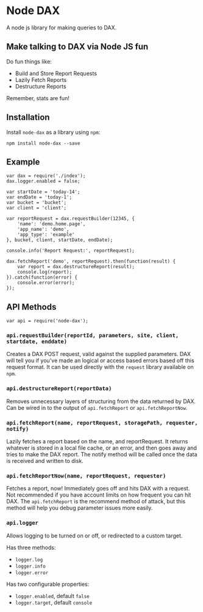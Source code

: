 # Node DAX
A node js library for making queries to DAX.

## Make talking to DAX via Node JS fun
Do fun things like:
- Build and Store Report Requests
- Lazily Fetch Reports
- Destructure Reports

Remember, stats are fun!

## Installation
Install `node-dax` as a library using `npm`:

```
npm install node-dax --save
```

## Example

```
var dax = require('./index');
dax.logger.enabled = false;

var startDate = 'today-14';
var endDate = 'today-1';
var bucket = 'bucket';
var client = 'client';

var reportRequest = dax.requestBuilder(12345, {
    'name': 'demo.home.page',
    'app_name': 'demo',
    'app_type': 'example'
}, bucket, client, startDate, endDate);

console.info('Report Request:', reportRequest);

dax.fetchReport('demo', reportRequest).then(function(result) {
    var report = dax.destructureReport(result);
    console.log(report);
}).catch(function(error) {
    console.error(error);
});
```

## API Methods

```
var api = require('node-dax');
```

### `api.requestBuilder(reportId, parameters, site, client, startdate, enddate)`
Creates a DAX POST request, valid against the supplied parameters. DAX will tell you if you've made an logical or access based errors based off this request format. It can be used directly with the `request` library available on `npm`.

### `api.destructureReport(reportData)`
Removes unnecessary layers of structuring from the data returned by DAX. Can be wired in to the output of `api.fetchReport` or `api.fetchReportNow`.

### `api.fetchReport(name, reportRequest, storagePath, requester, notify)`
Lazily fetches a report based on the name, and reportRequest. It returns whatever is stored in a local file cache, or an error, and then goes away and tries to make the DAX report. The notify method will be called once the data is received and written to disk.

### `api.fetchReportNow(name, reportRequest, requester)`
Fetches a report, now! Immediately goes off and hits DAX with a request. Not recommended if you have account limits on how frequent you can hit DAX. The `api.fetchReport` is the recommend method of attack, but this method will help you debug parameter issues more easily.

### `api.logger`
Allows logging to be turned on or off, or redirected to a custom target.

Has three methods:
- `logger.log`
- `logger.info`
- `logger.error`

Has two configurable properties:
- `logger.enabled`, default `false`
- `logger.target`, default `console`
